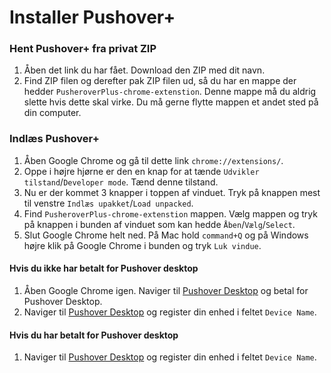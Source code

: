 # Installer Pushover+

### Hent Pushover+ fra privat ZIP

1. Åben det link du har fået. Download den ZIP med dit navn.
1. Find ZIP filen og derefter pak ZIP filen ud, så du har en mappe der hedder `PusheroverPlus-chrome-extenstion`. Denne mappe må du aldrig slette hvis dette skal virke. Du må gerne flytte mappen et andet sted på din computer.

### Indlæs Pushover+

1. Åben Google Chrome og gå til dette link `chrome://extensions/`.
1. Oppe i højre hjørne er den en knap for at tænde `Udvikler tilstand`/`Developer mode`. Tænd denne tilstand.
1. Nu er der kommet 3 knapper i toppen af vinduet. Tryk på knappen mest til venstre `Indlæs upakket`/`Load unpacked`.
1. Find `PusheroverPlus-chrome-extenstion` mappen. Vælg mappen og tryk på knappen i bunden af vinduet som kan hedde `Åben`/`Vælg`/`Select`.
1. Slut Google Chrome helt ned. På Mac hold `command+Q` og på Windows højre klik på Google Chrome i bunden og tryk `Luk vindue`.

#### Hvis du ikke har betalt for Pushover desktop

1. Åben Google Chrome igen. Naviger til [Pushover Desktop](https://pushover.net/clients/desktop "Pushover.net") og betal for Pushover Desktop.
1. Naviger til [Pushover Desktop](https://pushover.net/clients/desktop "Pushover.net") og register din enhed i feltet `Device Name`.

#### Hvis du har betalt for Pushover desktop

1. Naviger til [Pushover Desktop](https://pushover.net/clients/desktop "Pushover.net") og register din enhed i feltet `Device Name`.
